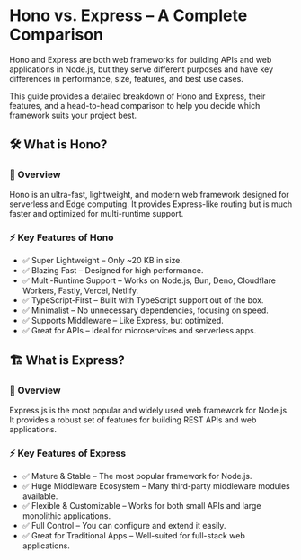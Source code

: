 # Hono vs. Express – A Complete Comparison

Hono and Express are both web frameworks for building APIs and web applications in Node.js, but they serve different purposes and have key differences in performance, size, features, and best use cases.

This guide provides a detailed breakdown of Hono and Express, their features, and a head-to-head comparison to help you decide which framework suits your project best.

## 🛠️ What is Hono?
### 🌟 Overview
Hono is an ultra-fast, lightweight, and modern web framework designed for serverless and Edge computing. It provides Express-like routing but is much faster and optimized for multi-runtime support.

### ⚡ Key Features of Hono
- ✅ Super Lightweight – Only ~20 KB in size.
- ✅ Blazing Fast – Designed for high performance.
- ✅ Multi-Runtime Support – Works on Node.js, Bun, Deno, Cloudflare Workers, Fastly, Vercel, Netlify.
- ✅ TypeScript-First – Built with TypeScript support out of the box.
- ✅ Minimalist – No unnecessary dependencies, focusing on speed.
- ✅ Supports Middleware – Like Express, but optimized.
- ✅ Great for APIs – Ideal for microservices and serverless apps.

## 🏗️ What is Express?
### 🌟 Overview
Express.js is the most popular and widely used web framework for Node.js. It provides a robust set of features for building REST APIs and web applications.

### ⚡ Key Features of Express
- ✅ Mature & Stable – The most popular framework for Node.js.
- ✅ Huge Middleware Ecosystem – Many third-party middleware modules available.
- ✅ Flexible & Customizable – Works for both small APIs and large monolithic applications.
- ✅ Full Control – You can configure and extend it easily.
- ✅ Great for Traditional Apps – Well-suited for full-stack web applications.
